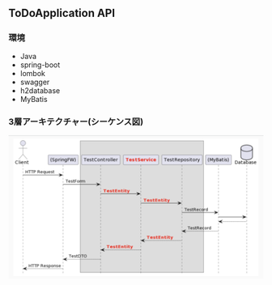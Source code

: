 ## ToDoApplication API
### 環境
- Java
- spring-boot
- lombok
- swagger
- h2database
- MyBatis
### 3層アーキテクチャー(シーケンス図)
![images](./images/secuence.png)